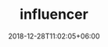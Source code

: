 ---
title: "influencer"
date: 2018-12-28T11:02:05+06:00 
# type don't remove or customize
type : "docs"
---